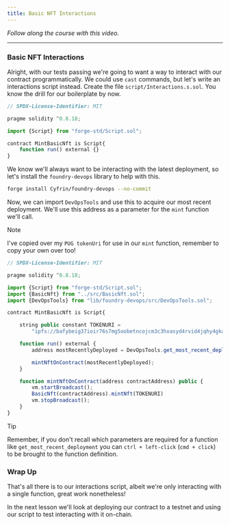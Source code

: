 ```yaml
---
title: Basic NFT Interactions
---
```


_Follow along the course with this video._

---

### Basic NFT Interactions

Alright, with our tests passing we're going to want a way to interact with our contract programmatically. We could use `cast` commands, but let's write an interactions script instead. Create the file `script/Interactions.s.sol`. You know the drill for our boilerplate by now.

```js
// SPDX-License-Identifier: MIT

pragme solidity ^0.8.18;

import {Script} from "forge-std/Script.sol";

contract MintBasicNft is Script{
    function run() external {}
}
```

We know we'll always want to be interacting with the latest deployment, so let's install the `foundry-devops` library to help with this.

```bash
forge install Cyfrin/foundry-devops --no-commit
```

Now, we can import `DevOpsTools` and use this to acquire our most recent deployment. We'll use this address as a parameter for the `mint` function we'll call.

> [!NOTE]
> I've copied over my `PUG tokenUri` for use in our `mint` function, remember to copy your own over too!

```js
// SPDX-License-Identifier: MIT

pragme solidity ^0.8.18;

import {Script} from "forge-std/Script.sol";
import {BasicNft} from "../src/BasicNft.sol";
import {DevOpsTools} from "lib/foundry-devops/src/DevOpsTools.sol";

contract MintBasicNft is Script{

    string public constant TOKENURI =
        "ipfs://bafybeig37ioir76s7mg5oobetncojcm3c3hxasyd4rvid4jqhy4gkaheg4/?filename=0-PUG.json";

    function run() external {
        address mostRecentlyDeployed = DevOpsTools.get_most_recent_deployment("BasicNft", block.chainid);

        mintNftOnContract(mostRecentlyDeployed);
    }

    function mintNftOnContract(address contractAddress) public {
        vm.startBroadcast();
        BasicNft(contractAddress).mintNft(TOKENURI)
        vm.stopBroadcast();
    }
}
```

> [!TIP]
> Remember, if you don't recall which parameters are required for a function like `get_most_recent_deployment` you can `ctrl + left-click` (`cmd + click`) to be brought to the function definition.

### Wrap Up

That's all there is to our interactions script, albeit we're only interacting with a single function, great work nonetheless!

In the next lesson we'll look at deploying our contract to a testnet and using our script to test interacting with it on-chain.
